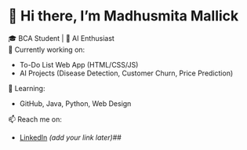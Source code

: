 # 👋 Hi there, I’m Madhusmita Mallick

🎓 BCA Student | 🤖 AI Enthusiast  
🔭 Currently working on:
- To-Do List Web App (HTML/CSS/JS)
- AI Projects (Disease Detection, Customer Churn, Price Prediction)

🌱 Learning:
- GitHub, Java, Python, Web Design

📫 Reach me on:
- [LinkedIn](https://www.linkedin.com) *(add your link later)*##
<!--
**madhusmitamallick2005/madhusmitamallick2005** is a ✨ _special_ ✨ repository because its `README.md` (this file) appears on your GitHub profile.

Here are some ideas to get you started:

- 🔭 I’m currently working on ...
- 🌱 I’m currently learning ...
- 👯 I’m looking to collaborate on ...
- 🤔 I’m looking for help with ...
- 💬 Ask me about ...
- 📫 How to reach me: ...
- 😄 Pronouns: ...
- ⚡ Fun fact: ...
-->
